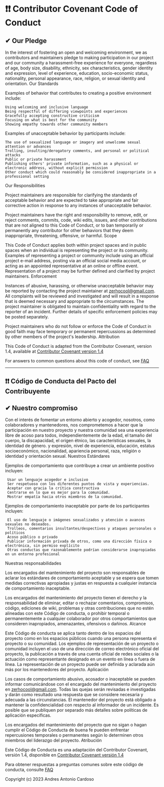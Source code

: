 # ❗❗ Contributor Covenant Code of Conduct

## ✔ Our Pledge

In the interest of fostering an open and welcoming environment, we as contributors and maintainers pledge to making participation in our project and our community a harassment-free experience for everyone, regardless of age, body size, disability, ethnicity, sex characteristics, gender identity and expression, level of experience, education, socio-economic status, nationality, personal appearance, race, religion, or sexual identity and orientation.
Our Standards

Examples of behavior that contributes to creating a positive environment include:

    Using welcoming and inclusive language
    Being respectful of differing viewpoints and experiences
    Gracefully accepting constructive criticism
    Focusing on what is best for the community
    Showing empathy towards other community members

Examples of unacceptable behavior by participants include:

    The use of sexualized language or imagery and unwelcome sexual attention or advances
    Trolling, insulting/derogatory comments, and personal or political attacks
    Public or private harassment
    Publishing others' private information, such as a physical or electronic address, without explicit permission
    Other conduct which could reasonably be considered inappropriate in a professional setting

Our Responsibilities

Project maintainers are responsible for clarifying the standards of acceptable behavior and are expected to take appropriate and fair corrective action in response to any instances of unacceptable behavior.

Project maintainers have the right and responsibility to remove, edit, or reject comments, commits, code, wiki edits, issues, and other contributions that are not aligned to this Code of Conduct, or to ban temporarily or permanently any contributor for other behaviors that they deem inappropriate, threatening, offensive, or harmful.
Scope

This Code of Conduct applies both within project spaces and in public spaces when an individual is representing the project or its community. Examples of representing a project or community include using an official project e-mail address, posting via an official social media account, or acting as an appointed representative at an online or offline event. Representation of a project may be further defined and clarified by project maintainers.
Enforcement

Instances of abusive, harassing, or otherwise unacceptable behavior may be reported by contacting the project maintainer at zerhocool@gmail.com. All complaints will be reviewed and investigated and will result in a response that is deemed necessary and appropriate to the circumstances. The project maintainer is obligated to maintain confidentiality with regard to the reporter of an incident. Further details of specific enforcement policies may be posted separately.

Project maintainers who do not follow or enforce the Code of Conduct in good faith may face temporary or permanent repercussions as determined by other members of the project's leadership.
Attribution

This Code of Conduct is adapted from the Contributor Covenant, version 1.4, available at [Contributor Covenant version 1.4](https://www.contributor-covenant.org/version/1/4/code-of-conduct.htm)

For answers to common questions about this code of conduct, see [FAQ](https://www.contributor-covenant.org/faq)

---

## ❗❗ Código de Conducta del Pacto del Contribuyente

## ✔  Nuestro compromiso

Con el interés de fomentar un entorno abierto y acogedor, nosotros, como colaboradores y mantenedores, nos comprometemos a hacer que la participación en nuestro proyecto y nuestra comunidad sea una experiencia libre de acoso para todos, independientemente de la edad, el tamaño del cuerpo, la discapacidad, el origen étnico, las características sexuales, la identidad de género. y expresión, nivel de experiencia, educación, estatus socioeconómico, nacionalidad, apariencia personal, raza, religión o identidad y orientación sexual.
Nuestros Estándares

Ejemplos de comportamiento que contribuye a crear un ambiente positivo incluyen:

     Usar un lenguaje acogedor e inclusivo
     Ser respetuoso con los diferentes puntos de vista y experiencias.
     Aceptar con gracia la crítica constructiva
     Centrarse en lo que es mejor para la comunidad.
     Mostrar empatía hacia otros miembros de la comunidad.

Ejemplos de comportamiento inaceptable por parte de los participantes incluyen:

     El uso de lenguaje o imágenes sexualizados y atención o avances sexuales no deseados.
     Trolleos, comentarios insultantes/despectivos y ataques personales o políticos
     Acoso público o privado
     Publicar información privada de otros, como una dirección física o electrónica, sin permiso explícito
     Otras conductas que razonablemente podrían considerarse inapropiadas en un entorno profesional

Nuestras responsabilidades

Los encargados del mantenimiento del proyecto son responsables de aclarar los estándares de comportamiento aceptable y se espera que tomen medidas correctivas apropiadas y justas en respuesta a cualquier instancia de comportamiento inaceptable.

Los encargados del mantenimiento del proyecto tienen el derecho y la responsabilidad de eliminar, editar o rechazar comentarios, compromisos, código, ediciones de wiki, problemas y otras contribuciones que no estén alineadas con este Código de conducta, o prohibir temporal o permanentemente a cualquier colaborador por otros comportamientos que consideren inapropiados, amenazantes, ofensivos o dañinos.
Alcance

Este Código de conducta se aplica tanto dentro de los espacios del proyecto como en los espacios públicos cuando una persona representa el proyecto o su comunidad. Los ejemplos de representación de un proyecto o comunidad incluyen el uso de una dirección de correo electrónico oficial del proyecto, la publicación a través de una cuenta oficial de redes sociales o la actuación como representante designado en un evento en línea o fuera de línea. La representación de un proyecto puede ser definida y aclarada aún más por los mantenedores del proyecto.
Aplicación

Los casos de comportamiento abusivo, acosador o inaceptable se pueden informar comunicándose con el encargado del mantenimiento del proyecto en zerhocool@gmail.com. Todas las quejas serán revisadas e investigadas y darán como resultado una respuesta que se considere necesaria y adecuada a las circunstancias. El mantenedor del proyecto está obligado a mantener la confidencialidad con respecto al informador de un incidente. Es posible que se publiquen por separado más detalles sobre políticas de aplicación específicas.

Los encargados del mantenimiento del proyecto que no sigan o hagan cumplir el Código de Conducta de buena fe pueden enfrentar repercusiones temporales o permanentes según lo determinen otros miembros del liderazgo del proyecto.
Atribución

Este Código de Conducta es una adaptación del Contributor Covenant, versión 1.4, disponible en [Contributor Covenant versión 1.4](https://www.contributor-covenant.org/version/1/4/code-of-conduct.htm)

Para obtener respuestas a preguntas comunes sobre este código de conducta, consulte [FAQ](https://www.contributor-covenant.org/faq)

Copyright (c) 2023 Andres Antonio Cardoso
